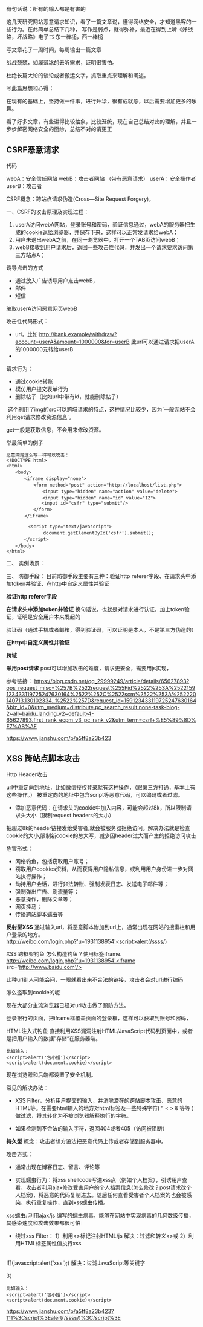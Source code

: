 有句话说：所有的输入都是有害的

这几天研究网站恶意请求知识，看了一篇文章说，懂得网络安全，才知道黑客的一些行为。在此简单总结下几种，
写作是弱点，就得弥补，最近在得到上听《好战略，坏战略》电子书
东一棒槌，西一棒槌

写文章花了一周时间，每周输出一篇文章

战战兢兢，如履薄冰的去听需求，证明很害怕。

杜绝长篇大论的谈论或者搬运文字，抓取重点来理解和阐述。

写此篇思想和心得：

在现有的基础上，坚持做一件事，进行升华，很有成就感，以后需要增加更多的乐趣。

看了好多文章，有些讲得比较抽象，比较笼统，现在自己总结对此的理解，并且一步步解密网络安全的面纱，总结不对的请更正

## CSRF恶意请求

代码

webA：安全信任网站
webB：攻击者网站 （带有恶意请求）
userA：安全操作者
userB：攻击者

CSRF概念：跨站点请求伪造(Cross—Site Request Forgery)，


一、CSRF的攻击原理及实现过程：
1. userA访问webA网站，登录账号和密码，验证信息通过，webA的服务器把生成的cookie返给浏览器，并保存下来，这样可以正常发请求给webA；
2. 用户未退出webA之前，在同一浏览器中，打开一个TAB页访问webB；
3. webB接收到用户请求后，返回一些攻击性代码，并发出一个请求要求访问第三方站点A；

诱导点击的方式
- 通过放入广告诱导用户点击webB，
- 邮件
- 短信

骗取userA访问恶意网页webB

攻击性代码形式：
- url，比如 http://bank.example/withdraw?account=userA&amount=1000000&for=userB  此url可以通过请求把userA的1000000元转给userB
- <img src=""/>

请求行为：
- 通过cookie转账
- 模仿用户提交表单行为
- 删除帖子（比如url中带有id，就能删除帖子）
<img alt="" arc="http://localhost/list.php?action=delete&id=12"/>
这个利用了img的src可以跨域请求的特点，这种情况比较少，因为`一般网站不会利用get请求修改资源信息`。

get一般是获取信息，不会用来修改资源。

举最简单的例子
```
恶意网站这么写一样可以攻击：
<!DOCTYPE html>
<html>
　　<body>
　　　　<iframe display="none">
　　　　　　<form method="post" action="http://localhost/list.php">
　　　　　　　　<input type="hidden" name="action" value="delete">
　　　　　　　　<input type="hidden" name="id" value="12">
             <input id="csfr" type="submit"/>
　　　　　　</form>
　　　　</iframe>

        <script type="text/javascript">
      　　　　 document.getElementById('csfr').submit();
　　　　</script>
　　</body>
</html>
```

二、 实例场景：

三、 防御手段：
目前防御手段主要有三种：验证http referer字段、在请求头中添加token并验证、在http中自定义属性并验证

**验证http referer字段**


**在请求头中添加token并验证**
换句话说，也就是对请求进行认证，加上token验证，证明是安全用户本来发起的

验证码（通过手机或者邮箱，得到验证码，可以证明是本人，不是第三方伪造的）


**在http中自定义属性并验证**

**跨域**

**采用post请求**
post可以增加攻击的难度，请求更安全，需要用js实现，

参考链接：
https://blog.csdn.net/qq_29999249/article/details/65627893?ops_request_misc=%257B%2522request%255Fid%2522%253A%2522159123433119725247630164%2522%252C%2522scm%2522%253A%252220140713.130102334..%2522%257D&request_id=159123433119725247630164&biz_id=0&utm_medium=distribute.pc_search_result.none-task-blog-2~all~baidu_landing_v2~default-4-65627893.first_rank_ecpm_v3_pc_rank_v2&utm_term=csrf+%E5%89%8D%E7%AB%AF

https://www.jianshu.com/p/a5ff8a23b423


## XSS 跨站点脚本攻击

Http Header攻击

url中重定向到地址，比如微信授权登录就有这种操作，（跟第三方打通，基本上有这些操作。）
被重定向的地址中包含script等恶意代码，可以编码或者过滤。

- 添加恶意代码：在请求头的cookie中加入内容，可能会超过8k，所以限制请求头大小（限制request headers的大小）

把超过8k的header链接发给受害者,就会被服务器拒绝访问。解决办法就是检查cookie的大小,限制新cookie的总大写，减少因header过大而产生的拒绝访问攻击


危害形式：
- 网络钓鱼，包括窃取用户账号；
- 窃取用户cookies资料，从而获得用户隐私信息，或利用用户身份进一步对网站执行操作；
- 劫持用户会话，进行非法转账、强制发表日志、发送电子邮件等；
- 强制弹出广告、刷流量等；
- 恶意操作，删除文章等；
- 网页挂马；
- 传播跨站脚本蠕虫等

**反射型XSS**
通过输入url，将恶意脚本附加到url上，通常出现在网站的搜索栏和用户登录的地方。
http://weibo.com/login.php?'u=1931138954'<script>alert(/ssss/)</script>

XSS 跨框架钓鱼
怎么构造钓鱼？使用标签iframe.
http://weibo.com/login.php?'u=1931138954'<iframe src='http://www.baidu.com'/>  

此种url别人可能会问，一眼就看出来不合法的链接，攻击者会对url进行编码


怎么盗取到cookie的呢

现在大部分主流浏览器已经对url攻击做了预防方法。

登录银行的页面，把iframe框覆盖页面的登录框，这样可以获取到账号和密码，


HTML注入式钓鱼
直接利用XSS漏洞注射HTML/JavaScript代码到页面中，或者是把用户输入的数据”存储“在服务器端。
```
比如输入：
<script>alert('包小姐')</script>
<script>alert(document.cookie)</script>
```

现在浏览器和后端都设置了安全机制。

常见的解决办法：
- XSS Filter，分析用户提交的输入，并消除潜在的跨站脚本攻击、恶意的HTML等。在需要html输入的地方对html标签及一些特殊字符( ” < > & 等等 )做过滤，将其转化为不被浏览器解释执行的字符。

- 如果检测到不合法的输入字符，返回404或者405（访问被阻断）


**持久型**
概念：攻击者想方设法把恶意代码上传或者存储到服务器中。

攻击方式：
- 通常出现在博客日志、留言、评论等

- 实现蠕虫行为：将xss shellcode写进xss点（例如个人档案），引诱用户查看，攻击者利用ajax修改受害用户的个人档案信息(怎么修改？post请求改个人档案)，将恶意的代码复制进去。随后任何查看受害者个人档案的也会被感染，执行重复操作，直到xss蠕虫传播。

xss蠕虫: 利用ajax/js 编写的蠕虫病毒，能够在网站中实现病毒的几何数级传播，其感染速度和攻击效果都很可怕

- 绕过xss Filter：
1）利用<>标记注射HTML/js
解决：过滤和转义<>或<script>等字符，从而过滤某些形式的xss<script>shellcode</script>
2）利用HTML标签属性值执行xss
<table background="javascript:alert(/xss/)"></table>
![](javascript:alert('xss');)
解决：过滤JavaScript等关键字

3）


```
比如输入：
<script>alert('包小姐')</script>
<script>alert(document.cookie)</script>
```

https://www.jianshu.com/p/a5ff8a23b423?111%3Cscript%3Ealert(/ssss/)%3C/script%3E